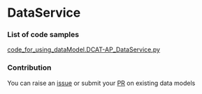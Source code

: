 # DataService

### List of code samples 

<!-- 50-List of code -->

<!-- [code entry](link) -->
[code_for_using_dataModel.DCAT-AP_DataService.py](https://github.com/smart-data-models/dataModel.DCAT-AP/blob/master/DataService/code/code_for_using_dataModel.DCAT-AP_DataService.py)


<!-- /50-List of code -->

### Contribution
You can raise an [issue](https://github.com/smart-data-models/dataModel.DCAT-AP/issues) or submit your [PR](https://github.com/smart-data-models/dataModel.DCAT-AP/pulls) on existing data models
